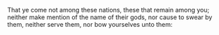 That ye come not among these nations, these that remain among you; neither make mention of the name of their gods, nor cause to swear by them, neither serve them, nor bow yourselves unto them:
